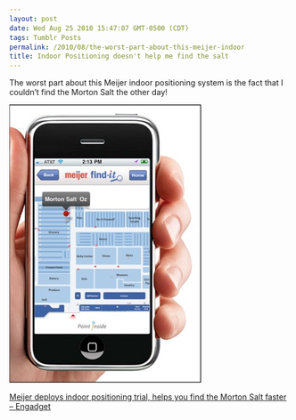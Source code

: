 ```yaml
---
layout: post
date: Wed Aug 25 2010 15:47:07 GMT-0500 (CDT)
tags: Tumblr Posts
permalink: /2010/08/the-worst-part-about-this-meijer-indoor
title: Indoor Positioning doesn't help me find the salt
---
```


The worst part about this Meijer indoor positioning system is the fact that I couldn&rsquo;t find the Morton Salt the other day!

![](/public/assets/tumblr/tumblr_l7q72ju0V71qa4klho1_400.jpg)

[Meijer deploys indoor positioning trial, helps you find the Morton Salt faster – Engadget](http://www.engadget.com/2010/08/25/meijer-deploys-indoor-positioning-trial-helps-you-find-the-mort/)
